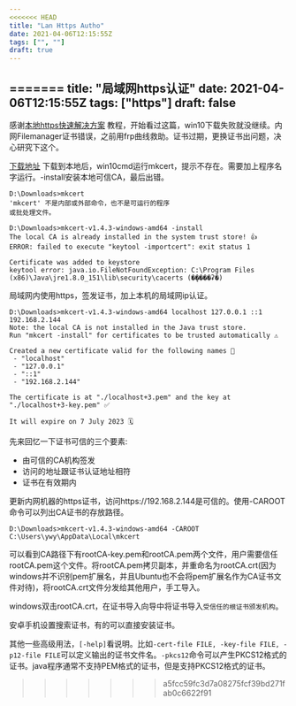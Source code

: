 ```yaml
---
<<<<<<< HEAD
title: "Lan Https Autho"
date: 2021-04-06T12:15:55Z
tags: ["", ""]
draft: true
---
```

=======
title: "局域网https认证"
date: 2021-04-06T12:15:55Z
tags: ["https"]
draft: false
---
  感谢[本地https快速解决方案](https://www.jianshu.com/p/7cb5c2cffaaa) 教程，开始看过这篇，win10下载失败就没继续。内网Filemanager证书错误，之前用frp曲线救助。证书过期，更换证书出问题，决心研究下这个。
  
  [下载地址]( https://github.com/FiloSottile/mkcert/releases/latest) 下载到本地后，win10cmd运行mkcert，提示不存在。需要加上程序名字运行。-install安装本地可信CA，最后出错。
```
D:\Downloads>mkcert
'mkcert' 不是内部或外部命令，也不是可运行的程序
或批处理文件。

D:\Downloads>mkcert-v1.4.3-windows-amd64 -install
The local CA is already installed in the system trust store! 👍
ERROR: failed to execute "keytool -importcert": exit status 1

Certificate was added to keystore
keytool error: java.io.FileNotFoundException: C:\Program Files (x86)\Java\jre1.8.0_151\lib\security\cacerts (�ܾ����ʡ�)
```
  局域网内使用https，签发证书，加上本机的局域网ip认证。
```
D:\Downloads>mkcert-v1.4.3-windows-amd64 localhost 127.0.0.1 ::1 192.168.2.144
Note: the local CA is not installed in the Java trust store.
Run "mkcert -install" for certificates to be trusted automatically ⚠️

Created a new certificate valid for the following names 📜
 - "localhost"
 - "127.0.0.1"
 - "::1"
 - "192.168.2.144"

The certificate is at "./localhost+3.pem" and the key at "./localhost+3-key.pem" ✅

It will expire on 7 July 2023 🗓
```
先来回忆一下证书可信的三个要素:

- 由可信的CA机构签发
- 访问的地址跟证书认证地址相符
- 证书在有效期内

更新内网机器的https证书，访问https://192.168.2.144是可信的。使用-CAROOT命令可以列出CA证书的存放路径。
```
D:\Downloads>mkcert-v1.4.3-windows-amd64 -CAROOT
C:\Users\ywy\AppData\Local\mkcert
```
  可以看到CA路径下有rootCA-key.pem和rootCA.pem两个文件，用户需要信任rootCA.pem这个文件。将rootCA.pem拷贝副本，并重命名为rootCA.crt(因为windows并不识别pem扩展名，并且Ubuntu也不会将pem扩展名作为CA证书文件对待)，将rootCA.crt文件分发给其他用户，手工导入。

  windows双击rootCA.crt，在证书导入向导中将证书导入`受信任的根证书颁发机构`。
  
  安卓手机设置搜索证书，有的可以直接安装证书。
  
  其他一些高级用法，`[-help]`看说明。比如`-cert-file FILE, -key-file FILE, -p12-file FILE`可以定义输出的证书文件名。`-pkcs12`命令可以产生PKCS12格式的证书。java程序通常不支持PEM格式的证书，但是支持PKCS12格式的证书。



>>>>>>> a5fcc59fc3d7a08275fcf39bd271fab0c6622f91

